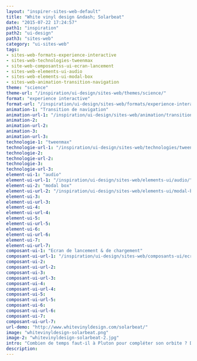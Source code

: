 ```yaml
---
layout: "inspirer-sites-web-default"
title: "White vinyl design &ndash; Solarbeat"
date: "2015-07-22 17:24:57"
path1: "inspiration"
path2: "ui-design"
path3: "sites-web"
category: "ui-sites-web"
tags:
- sites-web-formats-experience-interactive
- sites-web-technologies-tweenmax
- site-web-composantss-ui-ecran-lancement
- sites-web-elements-ui-audio
- sites-web-elements-ui-modal-box
- sites-web-animation-transition-navigation
theme: "science"
theme-url: "/inspiration/ui-design/sites-web/themes/science/"
format: "experience interactive"
format-url: "/inspiration/ui-design/sites-web/formats/experience-interactive/"
animation-1: "Transition de navigation"
animation-url-1: "/inspiration/ui-design/sites-web/animation/transition-navigation/"
animation-2:
animation-url-2:
animation-3:
animation-url-3:
technologie-1: "tweenmax"
technologie-url-1: "/inspiration/ui-design/sites-web/technologies/tweenmax/"
technologie-2:
technologie-url-2:
technologie-3:
technologie-url-3:
element-ui-1: "audio"
element-ui-url-1: "/inspiration/ui-design/sites-web/elements-ui/audio/"
element-ui-2: "modal box"
element-ui-url-2: "/inspiration/ui-design/sites-web/elements-ui/modal-box/"
element-ui-3:
element-ui-url-3:
element-ui-4:
element-ui-url-4:
element-ui-5:
element-ui-url-5:
element-ui-6:
element-ui-url-6:
element-ui-7:
element-ui-url-7:
composant-ui-1: "Ecran de lancement & de chargement"
composant-ui-url-1: "/inspiration/ui-design/sites-web/composants-ui/ecran-lancement/"
composant-ui-2:
composant-ui-url-2:
composant-ui-3:
composant-ui-url-3:
composant-ui-4:
composant-ui-url-4:
composant-ui-5:
composant-ui-url-5:
composant-ui-6:
composant-ui-url-6:
composant-ui-7:
composant-ui-url-7:
url-demo: "http://www.whitevinyldesign.com/solarbeat/"
image: "whitevinyldesign-solarbeat.png"
image-2: "whitevinyldesign-solarbeat-2.jpg"
intro: "Combien de temps faut-il à Pluton pour compléter son orbite ? Découvrez-le via le potentiel de l'API WebAudio."
description:
---
```

